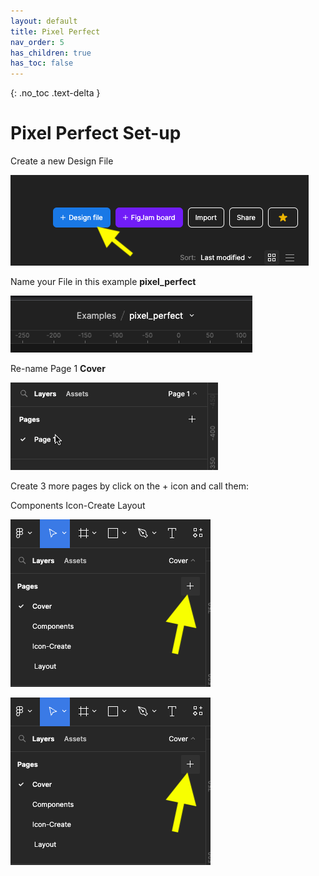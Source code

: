 ```yaml
---
layout: default
title: Pixel Perfect
nav_order: 5
has_children: true
has_toc: false
---
```


{: .no_toc .text-delta }

# Pixel Perfect Set-up

Create a new Design File

![](..images/../../images/pixel_perfect/pp_1.png)

Name your File in this example **pixel_perfect** 

![](..images/../../images/pixel_perfect/pp_2.png)


Re-name Page 1 **Cover**

![](../images/pixel_perfect/new_cover.gif)


Create 3 more pages by click on the + icon and call them:

Components
Icon-Create
Layout

![](..images/../../images/pixel_perfect/pp_pages.png)

![](..images/../../images/pixel_perfect/pp_pages.png)